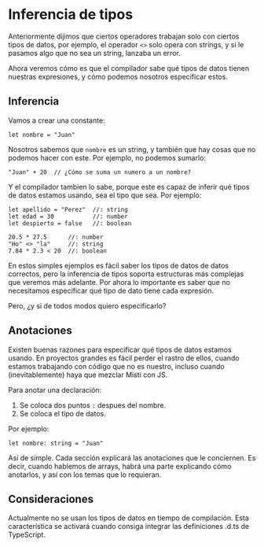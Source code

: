 # Inferencia de tipos

Anteriormente dijimos que ciertos operadores trabajan solo con ciertos tipos de datos,
por ejemplo, el operador `<>` solo opera con strings, y si le pasamos algo que no sea
un string, lanzaba un error.

Ahora veremos cómo es que el compilador sabe qué tipos de datos tienen nuestras
expresiones, y cómo podemos nosotros especificar estos.

## Inferencia

Vamos a crear una constante:

```
let nombre = "Juan"
```

Nosotros sabemos que `nombre` es un string, y también que hay cosas que no podemos
hacer con este. Por ejemplo, no podemos sumarlo:

```
"Juan" + 20  // ¿Cómo se suma un numero a un nombre?
```

Y el compilador tambien lo sabe, porque este es capaz de inferir qué tipos de datos
estamos usando, sea el tipo que sea. Por ejemplo:

```
let apellido = "Perez"  //: string
let edad = 30           //: number
let despierto = false   //: boolean

20.5 * 27.5      //: number
"Ho" <> "la"     //: string
7.84 * 2.3 < 20  //: boolean 
```

En estos simples ejemplos es fácil saber los tipos de datos de datos correctos, pero
la inferencia de tipos soporta estructuras más complejas que veremos más adelante.
Por ahora lo importante es saber que no necesitamos especificar qué tipo de dato
tiene cada expresión.

Pero, ¿y si de todos modos quiero especificarlo?

## Anotaciones

Existen buenas razones para especificar qué tipos de datos estamos usando. En proyectos
grandes es fácil perder el rastro de ellos, cuando estamos trabajando con código que
no es nuestro, incluso cuando (inevitablemente) haya que mezclar Misti con JS.

Para anotar una declaración:

1. Se coloca dos puntos `:` despues del nombre.
1. Se coloca el tipo de datos.

Por ejemplo:

```
let nombre: string = "Juan"
```

Así de simple. Cada sección explicará las anotaciones que le conciernen. Es decir,
cuando hablemos de arrays, habrá una parte explicando cómo anotarlos, y así con
los temas que lo requieran.


## Consideraciones


Actualmente no se usan los tipos de datos en tiempo de compilación. Esta característica
se activará cuando consiga integrar las definiciones .d.ts de TypeScript.

